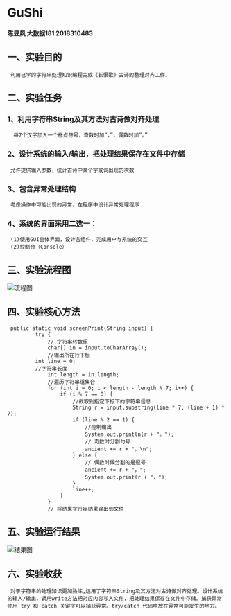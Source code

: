 # GuShi
####  陈昱夙    大数据181     2018310483  
##  一、实验目的 
``` 利用已学的字符串处理知识编程完成《长恨歌》古诗的整理对齐工作。```     
##  二、实验任务
### 1、利用字符串String及其方法对古诗做对齐处理   
```  每7个汉字加入一个标点符号，奇数时加“，”，偶数时加“。”```  
### 2、设计系统的输入/输出，把处理结果保存在文件中存储
``` 允许提供输入参数，统计古诗中某个字或词出现的次数```  
### 3、包含异常处理结构
``` 考虑操作中可能出现的异常，在程序中设计异常处理程序```
### 4、系统的界面采用二选一：
``` (1)使用GUI窗体界面，设计各组件，完成用户与系统的交互```  
``` (2)控制台（Console）```  
## 三、实验流程图    
![流程图](https://github.com/yusu-chen/GuShi/blob/master/%E5%BE%AE%E4%BF%A1%E5%9B%BE%E7%89%87_20200427230901.jpg)
## 四、实验核心方法  
``` public static void screenPrint(String input) {```  
``` 		try {```   
``` 			// 字符串转数组```   
``` 			char[] in = input.toCharArray();```  
``` 			//输出所在行下标```  
```     	int line = 0;```  
```   		//字符串长度```  
``` 			int length = in.length;```      
``` 			//遍历字符串组集合```   
``` 			for (int i = 0; i < length - length % 7; i++) {```  
``` 				if (i % 7 == 0) {```  
``` 					//截取到指定下标下的字符串信息```  
``` 					String r = input.substring(line * 7, (line + 1) * 7);```  
``` 					if (line % 2 == 1) {```  
``` 						//控制输出```  
``` 						System.out.println(r + "。");```  
``` 						// 奇数时分割句号```  
``` 						ancient += r + "。\n";```  
``` 					} else {```  
``` 						// 偶数时候分割的是逗号```  
``` 						ancient += r + "，";```  
``` 						System.out.print(r + "，");```  
``` 					}```  
``` 					line++;```  
``` 				}```  
``` 			}```  
``` 			// 将结果字符串结果输出到文件```  
## 五、实验运行结果  
![结果图](https://github.com/yusu-chen/GuShi/blob/master/%E5%BE%AE%E4%BF%A1%E5%9B%BE%E7%89%87_20200427230917.png)
## 六、实验收获
``` 对于字符串的处理知识更加熟练,运用了字符串String及其方法对古诗做对齐处理。设计系统的输入/输出，调用write方法把对应内容写入文件，把处理结果保存在文件中存储。捕获异常使用 try 和 catch 关键字可以捕获异常。try/catch 代码块放在异常可能发生的地方。``` 



